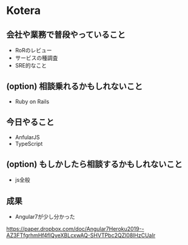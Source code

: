 # Kotera

## 会社や業務で普段やっていること

- RoRのレビュー
- サービスの種調査
- SRE的なこと

## (option) 相談乗れるかもしれないこと

- Ruby on Rails

## 今日やること

- AnfularJS
- TypeScript

## (option) もしかしたら相談するかもしれないこと
 
- js全般

## 成果

- Angular7が少し分かった

https://paper.dropbox.com/doc/Angular7Heroku2019--AZ3FTfgrhmHf4fIQyeXBLcxwAQ-SHVTPbc2QZl08lHzCUaIr
